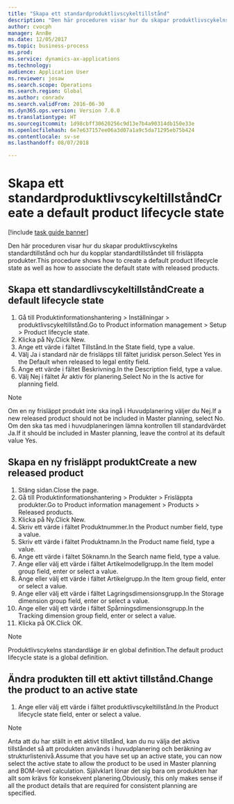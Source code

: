```yaml
--- 
title: "Skapa ett standardproduktlivscykeltillstånd"
description: "Den här proceduren visar hur du skapar produktlivscykelns standardtillstånd och hur du kopplar standardtillståndet till frisläppta produkter."
author: cvocph
manager: AnnBe
ms.date: 12/05/2017
ms.topic: business-process
ms.prod: 
ms.service: dynamics-ax-applications
ms.technology: 
audience: Application User
ms.reviewer: josaw
ms.search.scope: Operations
ms.search.region: Global
ms.author: conradv
ms.search.validFrom: 2016-06-30
ms.dyn365.ops.version: Version 7.0.0
ms.translationtype: HT
ms.sourcegitcommit: 1d98cbff30620256c9d13e7b4a90314db150e33e
ms.openlocfilehash: 6e7e637157ee06a3d07a1a9c5da71295eb75b424
ms.contentlocale: sv-se
ms.lasthandoff: 08/07/2018

---
```

# <a name="create-a-default-product-lifecycle-state"></a><span data-ttu-id="d2f18-103">Skapa ett standardproduktlivscykeltillstånd</span><span class="sxs-lookup"><span data-stu-id="d2f18-103">Create a default product lifecycle state</span></span>

[!include [task guide banner](../../includes/task-guide-banner.md)]

<span data-ttu-id="d2f18-104">Den här proceduren visar hur du skapar produktlivscykelns standardtillstånd och hur du kopplar standardtillståndet till frisläppta produkter.</span><span class="sxs-lookup"><span data-stu-id="d2f18-104">This procedure shows how to create a default product lifecycle state as well as how to associate the default state with released products.</span></span>


## <a name="create-a-default-lifecycle-state"></a><span data-ttu-id="d2f18-105">Skapa ett standardlivscykeltillstånd</span><span class="sxs-lookup"><span data-stu-id="d2f18-105">Create a default lifecycle state</span></span>
1. <span data-ttu-id="d2f18-106">Gå till Produktinformationshantering > Inställningar > produktlivscykeltillstånd.</span><span class="sxs-lookup"><span data-stu-id="d2f18-106">Go to Product information management > Setup > Product lifecycle state.</span></span>
2. <span data-ttu-id="d2f18-107">Klicka på Ny.</span><span class="sxs-lookup"><span data-stu-id="d2f18-107">Click New.</span></span>
3. <span data-ttu-id="d2f18-108">Ange ett värde i fältet Tillstånd.</span><span class="sxs-lookup"><span data-stu-id="d2f18-108">In the State field, type a value.</span></span>
4. <span data-ttu-id="d2f18-109">Välj Ja i standard när de frisläpps till fältet juridisk person.</span><span class="sxs-lookup"><span data-stu-id="d2f18-109">Select Yes in the Default when released to legal entity field.</span></span>
5. <span data-ttu-id="d2f18-110">Ange ett värde i fältet Beskrivning.</span><span class="sxs-lookup"><span data-stu-id="d2f18-110">In the Description field, type a value.</span></span>
6. <span data-ttu-id="d2f18-111">Välj Nej i fältet Är aktiv för planering.</span><span class="sxs-lookup"><span data-stu-id="d2f18-111">Select No in the Is active for planning field.</span></span>

> [!NOTE]
> <span data-ttu-id="d2f18-112">Om en ny frisläppt produkt inte ska ingå i Huvudplanering väljer du Nej.</span><span class="sxs-lookup"><span data-stu-id="d2f18-112">If a new released product should not be included in Master planning, select No.</span></span> <span data-ttu-id="d2f18-113">Om den ska tas med i huvudplaneringen lämna kontrollen till standardvärdet Ja.</span><span class="sxs-lookup"><span data-stu-id="d2f18-113">If it should be included in Master planning, leave the control at its default value Yes.</span></span>  

## <a name="create-a-new-released-product"></a><span data-ttu-id="d2f18-114">Skapa en ny frisläppt produkt</span><span class="sxs-lookup"><span data-stu-id="d2f18-114">Create a new released product</span></span>
1. <span data-ttu-id="d2f18-115">Stäng sidan.</span><span class="sxs-lookup"><span data-stu-id="d2f18-115">Close the page.</span></span>
2. <span data-ttu-id="d2f18-116">Gå till Produktinformationshantering > Produkter > Frisläppta produkter.</span><span class="sxs-lookup"><span data-stu-id="d2f18-116">Go to Product information management > Products > Released products.</span></span>
3. <span data-ttu-id="d2f18-117">Klicka på Ny.</span><span class="sxs-lookup"><span data-stu-id="d2f18-117">Click New.</span></span>
4. <span data-ttu-id="d2f18-118">Skriv ett värde i fältet Produktnummer.</span><span class="sxs-lookup"><span data-stu-id="d2f18-118">In the Product number field, type a value.</span></span>
5. <span data-ttu-id="d2f18-119">Skriv ett värde i fältet Produktnamn.</span><span class="sxs-lookup"><span data-stu-id="d2f18-119">In the Product name field, type a value.</span></span>
6. <span data-ttu-id="d2f18-120">Ange ett värde i fältet Söknamn.</span><span class="sxs-lookup"><span data-stu-id="d2f18-120">In the Search name field, type a value.</span></span>
7. <span data-ttu-id="d2f18-121">Ange eller välj ett värde i fältet Artikelmodellgrupp.</span><span class="sxs-lookup"><span data-stu-id="d2f18-121">In the Item model group field, enter or select a value.</span></span>
8. <span data-ttu-id="d2f18-122">Ange eller välj ett värde i fältet Artikelgrupp.</span><span class="sxs-lookup"><span data-stu-id="d2f18-122">In the Item group field, enter or select a value.</span></span>
9. <span data-ttu-id="d2f18-123">Ange eller välj ett värde i fältet Lagringsdimensionsgrupp.</span><span class="sxs-lookup"><span data-stu-id="d2f18-123">In the Storage dimension group field, enter or select a value.</span></span>
10. <span data-ttu-id="d2f18-124">Ange eller välj ett värde i fältet Spårningsdimensionsgrupp.</span><span class="sxs-lookup"><span data-stu-id="d2f18-124">In the Tracking dimension group field, enter or select a value.</span></span>
11. <span data-ttu-id="d2f18-125">Klicka på OK.</span><span class="sxs-lookup"><span data-stu-id="d2f18-125">Click OK.</span></span>

> [!NOTE]
> <span data-ttu-id="d2f18-126">Produktlivscykelns standardläge är en global definition.</span><span class="sxs-lookup"><span data-stu-id="d2f18-126">The default product lifecycle state is a global definition.</span></span>  

## <a name="change-the-product-to-an-active-state"></a><span data-ttu-id="d2f18-127">Ändra produkten till ett aktivt tillstånd.</span><span class="sxs-lookup"><span data-stu-id="d2f18-127">Change the product to an active state</span></span>
1. <span data-ttu-id="d2f18-128">Ange eller välj ett värde i fältet produktlivscykeltillstånd.</span><span class="sxs-lookup"><span data-stu-id="d2f18-128">In the Product lifecycle state field, enter or select a value.</span></span>

> [!NOTE]
> <span data-ttu-id="d2f18-129">Anta att du har ställt in ett aktivt tillstånd, kan du nu välja det aktiva tillståndet så att produkten används i huvudplanering och beräkning av strukturlistenivå.</span><span class="sxs-lookup"><span data-stu-id="d2f18-129">Assume that you have set up an active state, you can now select the active state to allow the product to be used in Master planning and BOM-level calculation.</span></span> <span data-ttu-id="d2f18-130">Självklart lönar det sig bara om produkten har allt som krävs för konsekvent planering.</span><span class="sxs-lookup"><span data-stu-id="d2f18-130">Obviously, this only makes sense if all the product details that are required for consistent planning are specified.</span></span>  


